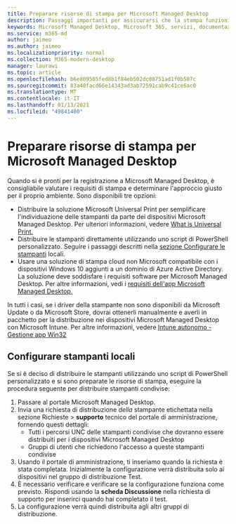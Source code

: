 ```yaml
---
title: Preparare risorse di stampa per Microsoft Managed Desktop
description: Passaggi importanti per assicurarsi che la stampa funzioni senza problemi
keywords: Microsoft Managed Desktop, Microsoft 365, servizi, documentazione
ms.service: m365-md
author: jaimeo
ms.author: jaimeo
ms.localizationpriority: normal
ms.collection: M365-modern-desktop
manager: laurawi
ms.topic: article
ms.openlocfilehash: b6e809505fed8b1f84eb502dc08751ad1f0b587c
ms.sourcegitcommit: 83a40facd66e14343ad3ab72591cab9c41ce6ac0
ms.translationtype: MT
ms.contentlocale: it-IT
ms.lasthandoff: 01/13/2021
ms.locfileid: "49841400"
---
```

# <a name="prepare-printing-resources-for-microsoft-managed-desktop"></a>Preparare risorse di stampa per Microsoft Managed Desktop

Quando si è pronti per la registrazione a Microsoft Managed Desktop, è consigliabile valutare i requisiti di stampa e determinare l'approccio giusto per il proprio ambiente. Sono disponibili tre opzioni:
 
- Distribuire la soluzione Microsoft Universal Print per semplificare l'individuazione delle stampanti da parte dei dispositivi Microsoft Managed Desktop. Per ulteriori informazioni, vedere [What is Universal Print.](https://docs.microsoft.com/universal-print/fundamentals/universal-print-whatis)
- Distribuire le stampanti direttamente utilizzando uno script di PowerShell personalizzato. Seguire i passaggi descritti nella [sezione Configurare le stampanti](#set-up-local-printers) locali.
- Usare una soluzione di stampa cloud non Microsoft compatibile con i dispositivi Windows 10 aggiunti a un dominio di Azure Active Directory. La soluzione deve soddisfare i requisiti software per Microsoft Managed Desktop. Per altre informazioni, vedi i [requisiti dell'app Microsoft Managed Desktop.](../service-description/mmd-app-requirements.md)
 
In tutti i casi, se i driver della stampante non sono disponibili da Microsoft Update o da Microsoft Store, dovrai ottenerli manualmente e averli in pacchetto per la distribuzione nei dispositivi Microsoft Managed Desktop con Microsoft Intune. Per altre informazioni, vedere [Intune autonomo - Gestione app Win32](https://docs.microsoft.com/mem/intune/apps/apps-win32-app-management)

## <a name="set-up-local-printers"></a>Configurare stampanti locali

Se si è deciso di distribuire le stampanti utilizzando uno script di PowerShell personalizzato e si sono preparate le risorse di stampa, eseguire la procedura seguente per distribuire stampanti condivise:

1.  Passare al portale Microsoft Managed Desktop.
2.  Invia una richiesta di distribuzione *della* stampante etichettata nella sezione Richieste > **supporto** tecnico del portale di amministrazione, fornendo questi dettagli:
    - Tutti i percorsi UNC delle stampanti condivise che dovranno essere distribuiti per i dispositivi Microsoft Managed Desktop
    - Gruppi di utenti che richiedono l'accesso a queste stampanti condivise
3.  Usando il portale di amministrazione, ti inseriamo quando la richiesta è stata completata. Inizialmente la configurazione verrà distribuita solo ai dispositivi nel gruppo di distribuzione Test.
4.  È necessario verificare e verificare se la configurazione funziona come previsto. Rispondi usando la **scheda Discussione** nella richiesta di supporto per inserirci quando hai completato il test.
5.  La configurazione verrà quindi distribuita agli altri gruppi di distribuzione.
